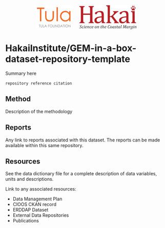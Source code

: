 <div align='center'>
    <a href='https://tula.org'><img height='75px' src=docs/logos/tula-logo.png /></a>
    &nbsp;&nbsp;&nbsp;&nbsp;
    <a href='https://hakai.org'><img height='75px' src=docs/logos/hakai-logo.png /></a>
</div>

# HakaiInstitute/GEM-in-a-box-dataset-repository-template

Summary here

```
repository reference citation
```

## Method

Description of the methodology

## Reports

Any link to reports associated with this dataset. The reports can be made available
within this same repository.

## Resources

See the data dictionary file for a complete description of data variables, units
and descriptions.

Link to any associated resources:

- Data Management Plan
- CIOOS CKAN record
- ERDDAP Dataset
- External Data Repositories
- Publications
